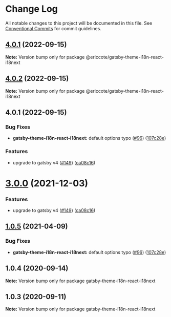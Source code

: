 # Change Log

All notable changes to this project will be documented in this file.
See [Conventional Commits](https://conventionalcommits.org) for commit guidelines.

## [4.0.1](https://github.com/gatsbyjs/themes/compare/@ericcote/gatsby-theme-i18n-react-i18next@4.0.2...@ericcote/gatsby-theme-i18n-react-i18next@4.0.1) (2022-09-15)

**Note:** Version bump only for package @ericcote/gatsby-theme-i18n-react-i18next





## [4.0.2](https://github.com/gatsbyjs/themes/compare/@ericcote/gatsby-theme-i18n-react-i18next@4.0.1...@ericcote/gatsby-theme-i18n-react-i18next@4.0.2) (2022-09-15)

**Note:** Version bump only for package @ericcote/gatsby-theme-i18n-react-i18next





## 4.0.1 (2022-09-15)


### Bug Fixes

* **gatsby-theme-i18n-react-i18next:** default options typo ([#96](https://github.com/gatsbyjs/themes/issues/96)) ([107c28e](https://github.com/gatsbyjs/themes/commit/107c28e99ac1ed51d7b3b20a85f69de5803d4d3c))


### Features

* upgrade to gatsby v4 ([#149](https://github.com/gatsbyjs/themes/issues/149)) ([ca08c16](https://github.com/gatsbyjs/themes/commit/ca08c168431b48ebc16fcdded16f4e02c852e41b))





# [3.0.0](https://github.com/gatsbyjs/themes/compare/gatsby-theme-i18n-react-i18next@1.0.5...gatsby-theme-i18n-react-i18next@3.0.0) (2021-12-03)

### Features

- upgrade to gatsby v4 ([#149](https://github.com/gatsbyjs/themes/issues/149)) ([ca08c16](https://github.com/gatsbyjs/themes/commit/ca08c168431b48ebc16fcdded16f4e02c852e41b))

## [1.0.5](https://github.com/gatsbyjs/themes/compare/gatsby-theme-i18n-react-i18next@1.0.4...gatsby-theme-i18n-react-i18next@1.0.5) (2021-04-09)

### Bug Fixes

- **gatsby-theme-i18n-react-i18next:** default options typo ([#96](https://github.com/gatsbyjs/themes/issues/96)) ([107c28e](https://github.com/gatsbyjs/themes/commit/107c28e99ac1ed51d7b3b20a85f69de5803d4d3c))

## 1.0.4 (2020-09-14)

**Note:** Version bump only for package gatsby-theme-i18n-react-i18next

## 1.0.3 (2020-09-11)

**Note:** Version bump only for package gatsby-theme-i18n-react-i18next
